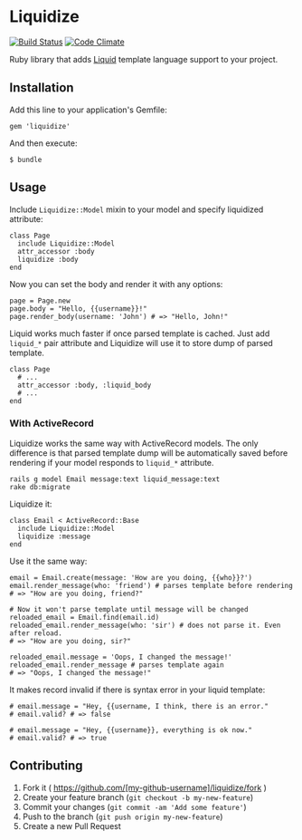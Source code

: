 # Liquidize

[![Build Status](https://travis-ci.org/ImmaculatePine/liquidize.svg?branch=master)](https://travis-ci.org/ImmaculatePine/liquidize)
[![Code Climate](https://codeclimate.com/github/ImmaculatePine/liquidize/badges/gpa.svg)](https://codeclimate.com/github/ImmaculatePine/liquidize)

Ruby library that adds [Liquid](http://liquidmarkup.org) template language support to your project.

## Installation

Add this line to your application's Gemfile:

    gem 'liquidize'

And then execute:

    $ bundle

## Usage

Include `Liquidize::Model` mixin to your model and specify liquidized attribute:

    class Page
      include Liquidize::Model
      attr_accessor :body
      liquidize :body
    end

Now you can set the body and render it with any options:

    page = Page.new
    page.body = "Hello, {{username}}!"
    page.render_body(username: 'John') # => "Hello, John!"

Liquid works much faster if once parsed template is cached. Just add `liquid_*` pair attribute and Liquidize will use it to store dump of parsed template.

    class Page
      # ...
      attr_accessor :body, :liquid_body
      # ...
    end

### With ActiveRecord

Liquidize works the same way with ActiveRecord models. The only difference is that parsed template dump will be automatically saved before rendering if your model responds to `liquid_*` attribute.

    rails g model Email message:text liquid_message:text
    rake db:migrate

Liquidize it:

    class Email < ActiveRecord::Base
      include Liquidize::Model
      liquidize :message
    end

Use it the same way:

    email = Email.create(message: 'How are you doing, {{who}}?')
    email.render_message(who: 'friend') # parses template before rendering
    # => "How are you doing, friend?"

    # Now it won't parse template until message will be changed
    reloaded_email = Email.find(email.id)
    reloaded_email.render_message(who: 'sir') # does not parse it. Even after reload.
    # => "How are you doing, sir?"

    reloaded_email.message = 'Oops, I changed the message!'
    reloaded_email.render_message # parses template again
    # => "Oops, I changed the message!"

It makes record invalid if there is syntax error in your liquid template:

    # email.message = "Hey, {{username, I think, there is an error."
    # email.valid? # => false

    # email.message = "Hey, {{username}}, everything is ok now."
    # email.valid? # => true

## Contributing

1. Fork it ( https://github.com/[my-github-username]/liquidize/fork )
2. Create your feature branch (`git checkout -b my-new-feature`)
3. Commit your changes (`git commit -am 'Add some feature'`)
4. Push to the branch (`git push origin my-new-feature`)
5. Create a new Pull Request
